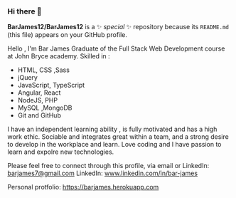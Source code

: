 ### Hi there 👋


**BarJames12/BarJames12** is a ✨ _special_ ✨ repository because its `README.md` (this file) appears on your GitHub profile.

Hello ,
I'm Bar James 
Graduate of the Full Stack Web Development course at John Bryce academy.
Skilled in :
- HTML, CSS ,Sass
- jQuery
- JavaScript, TypeScript
- Angular, React 
- NodeJS, PHP
- MySQL ,MongoDB
- Git and GitHub


I have an independent learning ability , is fully motivated and has a high work ethic.
Sociable and integrates great within a team, and a strong desire to develop in the workplace and learn.
Love coding and I have passion to learn and expolre new technologies.

Please feel free to connect through this profile, via email or LinkedIn:
barjames7@gmail.com 
LinkedIn: www.linkedin.com/in/bar-james

Personal protfolio: https://barjames.herokuapp.com
